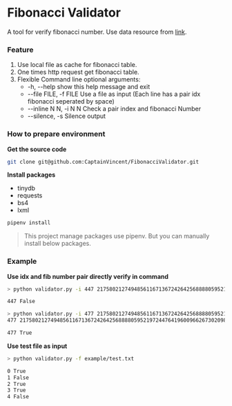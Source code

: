 # Fibonacci Validator

A tool for verify fibonacci number. Use data resource from [link](http://www.protocol5.com/Fibonacci).

### Feature

1. Use local file as cache for fibonacci table.
2. One times http request get fibonacci table.
3. Flexible Command line optional arguments:
    - -h, --help            show this help message and exit
    - --file FILE, -f FILE  Use a file as input (Each line has a pair idx fibonacci seperated by space)
    - --inline N N, -i N N  Check a pair index and fibonacci Number
    - --silence, -s         Silence output

### How to prepare environment

**Get the source code**

```bash
git clone git@github.com:CaptainVincent/FibonacciValidator.git
```

**Install packages**

- tinydb
- requests
- bs4
- lxml

```bash
pipenv install
```

> This project manage packages use pipenv. But you can manually install below packages.


### Example

**Use idx and fib number pair directly verify in command**


```bash
> python validator.py -i 447 2175802127494856116713672426425688880595219724476419600966267302098624954951397614199316858899137282

447 False
```

```bash
> python validator.py -i 477 2175802127494856116713672426425688880595219724476419600966267302098624954951397614199316858899137282
477 2175802127494856116713672426425688880595219724476419600966267302098624954951397614199316858899137282

477 True
```

**Use test file as input**
```bash
> python validator.py -f example/test.txt

0 True
1 False
2 True
3 True
4 False
```